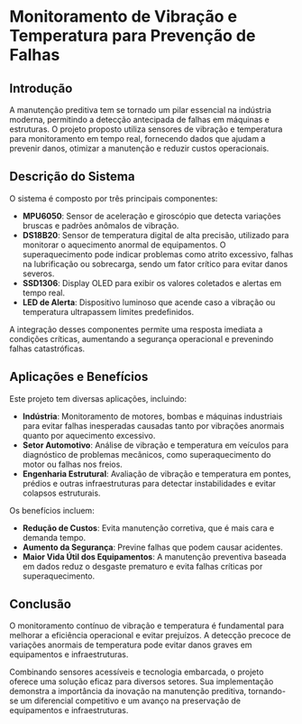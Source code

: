 # Monitoramento de Vibração e Temperatura para Prevenção de Falhas

## Introdução  

A manutenção preditiva tem se tornado um pilar essencial na indústria moderna, permitindo a detecção antecipada de falhas em máquinas e estruturas. O projeto proposto utiliza sensores de vibração e temperatura para monitoramento em tempo real, fornecendo dados que ajudam a prevenir danos, otimizar a manutenção e reduzir custos operacionais.

## Descrição do Sistema  

O sistema é composto por três principais componentes:

- **MPU6050**: Sensor de aceleração e giroscópio que detecta variações bruscas e padrões anômalos de vibração.  
- **DS18B20**: Sensor de temperatura digital de alta precisão, utilizado para monitorar o aquecimento anormal de equipamentos. O superaquecimento pode indicar problemas como atrito excessivo, falhas na lubrificação ou sobrecarga, sendo um fator crítico para evitar danos severos.  
- **SSD1306**: Display OLED para exibir os valores coletados e alertas em tempo real.  
- **LED de Alerta**: Dispositivo luminoso que acende caso a vibração ou temperatura ultrapassem limites predefinidos.  

A integração desses componentes permite uma resposta imediata a condições críticas, aumentando a segurança operacional e prevenindo falhas catastróficas.

## Aplicações e Benefícios  

Este projeto tem diversas aplicações, incluindo:

- **Indústria**: Monitoramento de motores, bombas e máquinas industriais para evitar falhas inesperadas causadas tanto por vibrações anormais quanto por aquecimento excessivo.  
- **Setor Automotivo**: Análise de vibração e temperatura em veículos para diagnóstico de problemas mecânicos, como superaquecimento do motor ou falhas nos freios.  
- **Engenharia Estrutural**: Avaliação de vibração e temperatura em pontes, prédios e outras infraestruturas para detectar instabilidades e evitar colapsos estruturais.  

Os benefícios incluem:

- **Redução de Custos**: Evita manutenção corretiva, que é mais cara e demanda tempo.  
- **Aumento da Segurança**: Previne falhas que podem causar acidentes.  
- **Maior Vida Útil dos Equipamentos**: A manutenção preventiva baseada em dados reduz o desgaste prematuro e evita falhas críticas por superaquecimento.  

## Conclusão  

O monitoramento contínuo de vibração e temperatura é fundamental para melhorar a eficiência operacional e evitar prejuízos. A detecção precoce de variações anormais de temperatura pode evitar danos graves em equipamentos e infraestruturas.  

Combinando sensores acessíveis e tecnologia embarcada, o projeto oferece uma solução eficaz para diversos setores. Sua implementação demonstra a importância da inovação na manutenção preditiva, tornando-se um diferencial competitivo e um avanço na preservação de equipamentos e infraestruturas.
